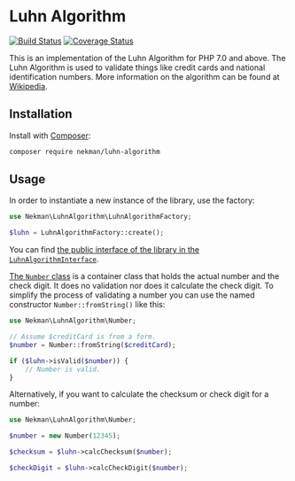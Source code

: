 # Luhn Algorithm

[![Build Status](https://travis-ci.org/Ekman/Luhn-Algorithm.svg?branch=master)](https://travis-ci.org/Ekman/Luhn-Algorithm)
[![Coverage Status](https://coveralls.io/repos/github/Ekman/Luhn-Algorithm/badge.svg)](https://coveralls.io/github/Ekman/Luhn-Algorithm)

This is an implementation of the Luhn Algorithm for PHP 7.0 and above. The Luhn Algorithm is
used to validate things like credit cards and national identification numbers.
More information on the algorithm can be found at [Wikipedia](http://en.wikipedia.org/wiki/Luhn_algorithm).

## Installation

Install with [Composer](https://getcomposer.org/):

```bash
composer require nekman/luhn-algorithm
```

## Usage

In order to instantiate a new instance of the library, use the factory:
 
 ```php
 use Nekman\LuhnAlgorithm\LuhnAlgorithmFactory;
 
 $luhn = LuhnAlgorithmFactory::create();
 ```

You can find [the public interface of the library in the `LuhnAlgorithmInterface`](src/Contract/LuhnAlgorithmInterface.php).

[The `Number` class](src/Number.php) is a container class that holds the actual number and the check digit. It does no validation
nor does it calculate the check digit. To simplify the process of validating a number you can use the
named constructor `Number::fromString()` like this:
 
```php
use Nekman\LuhnAlgorithm\Number;

// Assume $creditCard is from a form.
$number = Number::fromString($creditCard);

if ($luhn->isValid($number)) {
    // Number is valid.
}
```

Alternatively, if you want to calculate the checksum or check digit for a number:

```php
use Nekman\LuhnAlgorithm\Number;

$number = new Number(12345);

$checksum = $luhn->calcChecksum($number);

$checkDigit = $luhn->calcCheckDigit($number);
```

